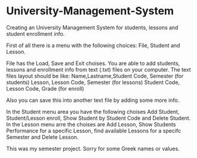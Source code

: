 # University-Management-System
Creating an University Management System for students, lessons and student enrollment info.

First of all there is a menu with the following choices: File, Student and Lesson.

File has the Load, Save and Exit choises.
You are able to add students, lessons and enrollment info from text (.txt) files on your computer.
The text files layout should be like:
Name,Lastname,Student Code, Semester (for students)
Lesson, Lesson Code, Semester (for lessons)
Student Code, Lesson Code, Grade (for enroll)

Also you can save this into another text file by adding some more info.

In the Student menu area you have the following choises Add Student, Student/Lesson enroll, Show Student by Student Code and Delete Student.
In the Lesson menu arre the choises are Add Lesson, Show Students Performance for a specific Lesson, find available Lessons for a specifc Semester and Delete Lesson.

This was my semester project.
Sorry for some Greek names or values.
